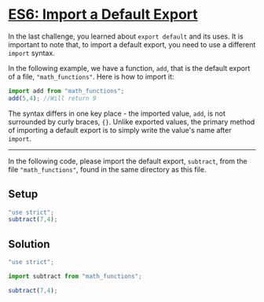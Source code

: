 # [ES6: Import a Default Export](https://learn.freecodecamp.org/javascript-algorithms-and-data-structures/es6/import-a-default-export)

In the last challenge, you learned about `export default` and its uses. It is important to note that, to import a default export, you need to use a different `import` syntax.

In the following example, we have a function, `add`, that is the default export of a file, `"math_functions"`. Here is how to import it:

```js
import add from "math_functions";
add(5,4); //Will return 9
```

The syntax differs in one key place - the imported value, `add`, is not surrounded by curly braces, `{}`. Unlike exported values, the primary method of importing a default export is to simply write the value's name after `import`.

---

In the following code, please import the default export, `subtract`, from the file `"math_functions"`, found in the same directory as this file.

## Setup
```js
"use strict";
subtract(7,4);
```

## Solution
```js
"use strict";

import subtract from "math_functions";

subtract(7,4);
```